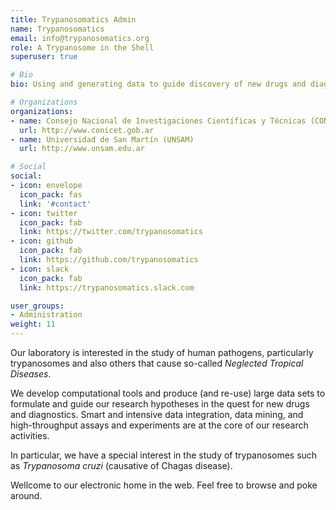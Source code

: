 ```yaml
---
title: Trypanosomatics Admin 
name: Trypanosomatics
email: info@trypanosomatics.org
role: A Trypanosome in the Shell
superuser: true

# Bio
bio: Using and generating data to guide discovery of new drugs and diagnostics.

# Organizations
organizations:
- name: Consejo Nacional de Investigaciones Científicas y Técnicas (CONICET)
  url: http://www.conicet.gob.ar
- name: Universidad de San Martín (UNSAM)
  url: http://www.unsam.edu.ar

# Social
social:
- icon: envelope
  icon_pack: fas
  link: '#contact'
- icon: twitter
  icon_pack: fab
  link: https://twitter.com/trypanosomatics
- icon: github
  icon_pack: fab
  link: https://github.com/trypanosomatics
- icon: slack
  icon_pack: fab
  link: https://trypanosomatics.slack.com

user_groups:
- Administration
weight: 11
---
```


Our laboratory is interested in the study of human pathogens, particularly
trypanosomes and also others that cause so-called *Neglected Tropical Diseases*. 

We develop computational tools and produce (and re-use) large data sets to
formulate and guide our research hypotheses in the quest for new drugs and
diagnostics. Smart and intensive data integration, data mining,
and high-throughput assays and experiments are at the core of our research
activities.

In particular, we have a special interest in the study of trypanosomes such as
_Trypanosoma cruzi_ (causative of Chagas disease). 

Wellcome to our electronic home in the web. Feel free to browse and poke
around. 
